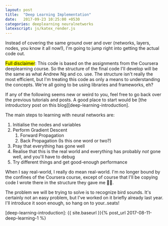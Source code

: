 ```yaml
---
layout: post
title:  "Deep Learning Implementation"
date:   2017-09-23 10:25:00 +0530
categories: deeplearning neuralnetworks
latexscript: js/katex_render.js
---
```


Instead of covering the same ground over and over (networks, layers, nodes, you know it all now!), I'm going to jump right into getting the actual code out. 

<mark>Full disclaimer</mark>: This code is based on the assignments from the Coursera deeplearning course. So the structure of the final code I'll develop will be the same as what Andrew Ng and co. use. The structure isn't really the most efficient, but I'm treating this code as only a means to understanding the concepts. We're all going to be using libraries and frameworks, eh?

If any of the following seems new or weird to you, feel free to go back over the previous tutorials and posts. A good place to start would be [the introductory post on this blog][deep-learning-introduction].

The main steps to learning with neural networks are:

1. Initialise the nodes and variables
2. Perform Gradient Descent
    1. Forward Propagation
    2. Back Propagation (Is this one word or two?)
3. Pray that everything has gone well
4. Realise that this is the real world and everything has probably *not* gone well, and you'll have to debug
5. Try different things and get good-enough performance

When I say real-world, I really do mean real-world. I'm no longer bound by the confines of the Coursera course, except of course that I'll be copying code I wrote there in the structure they gave me 🤷🏽‍. 

The problem we will be trying to solve is to recognize bird sounds. It's certainly not an easy problem, but I've worked on it briefly already last year. I'll introduce it soon enough, so hang on to your..seats!

[deep-learning-introduction]: {{ site.baseurl }}{% post_url 2017-08-11-deep-learning-1 %}